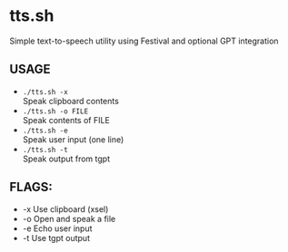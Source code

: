 # tts.sh
Simple text-to-speech utility using Festival and optional GPT integration

## USAGE
- `./tts.sh -x`  
  Speak clipboard contents
- `./tts.sh -o FILE`  
  Speak contents of FILE
- `./tts.sh -e`  
  Speak user input (one line)
- `./tts.sh -t`  
  Speak output from tgpt

## FLAGS:
* -x
  Use clipboard (xsel)
* -o
  Open and speak a file
* -e
  Echo user input
* -t
  Use tgpt output
